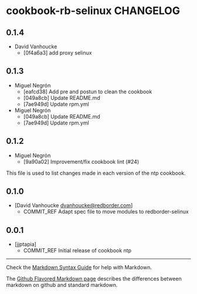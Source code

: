 cookbook-rb-selinux CHANGELOG
===============

## 0.1.4

  - David Vanhoucke
    - [0f4a6a3] add proxy selinux

## 0.1.3

  - Miguel Negrón
    - [eafcd38] Add pre and postun to clean the cookbook
    - [049a8cb] Update README.md
    - [7ae949d] Update rpm.yml
  - Miguel Negrón
    - [049a8cb] Update README.md
    - [7ae949d] Update rpm.yml

## 0.1.2

  - Miguel Negrón
    - [9a90a02] Improvement/fix cookbook lint (#24)

This file is used to list changes made in each version of the ntp cookbook.

0.1.0
-----
- [David Vanhoucke dvanhoucke@redborder.com]
  - COMMIT_REF Adapt spec file to move modules to redborder-selinux

0.0.1
-----
- [jjptapia]
  - COMMIT_REF Initial release of cookbook ntp

- - -
Check the [Markdown Syntax Guide](http://daringfireball.net/projects/markdown/syntax) for help with Markdown.

The [Github Flavored Markdown page](http://github.github.com/github-flavored-markdown/) describes the differences between markdown on github and standard markdown.
